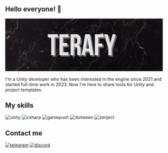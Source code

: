 ## Hello everyone! 👋

![Telegram](https://github.com/Terafy/Terafy/blob/main/assets/%D0%A0%D1%80%D0%B8%D1%80_20241118_184950_0000.png)

I'm a Unity developer who has been interested in the engine since 2021 and started full-time work in 2023. Now I'm here to share tools for Unity and project templates.


## My skills

![unity](https://img.shields.io/badge/Unity-0C090C?style=for-the-badge&logo=unity)
![csharp](https://img.shields.io/badge/C%23%20csharp-0C090C?style=for-the-badge&logo=C%23)
![gamepush](https://img.shields.io/badge/GP%20Game%20Push-0C090C?style=for-the-badge&logo=C%23)
![dotween](https://img.shields.io/badge/[>]%20DOTween-0C090C?style=for-the-badge&logo=C%23)
![zenject](https://img.shields.io/badge/<Z>%20Zenject-0C090C?style=for-the-badge&logo=C%23)

## Contact me

[![telegram](https://img.shields.io/badge/telegram-black?style=for-the-badge&logo=telegram)](https://t.me/Ton3572)
[![discord](https://img.shields.io/badge/telegram-black?style=for-the-badge&logo=discord)](https://t.me/Ton3572)
